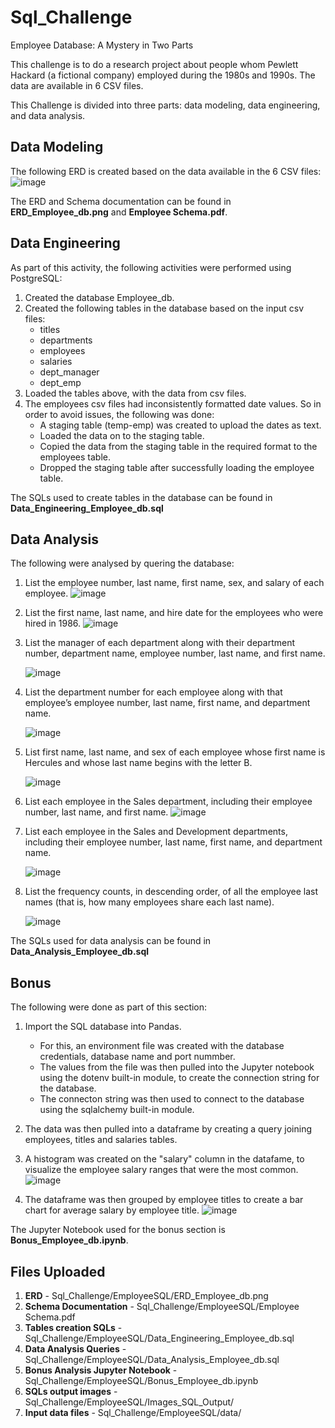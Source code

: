 # Sql_Challenge
Employee Database: A Mystery in Two Parts

This challenge is to do a research project about people whom Pewlett Hackard (a fictional company) employed during the 1980s and 1990s. The data are available in 6 CSV files. 

This Challenge is divided into three parts: data modeling, data engineering, and data analysis.

## Data Modeling
The following ERD is created based on the data available in the 6 CSV files:
![image](https://user-images.githubusercontent.com/111614210/199314476-d63cd12b-405c-4dfd-8e35-c1e89de8da68.png)

The ERD and Schema documentation can be found in **ERD_Employee_db.png** and **Employee Schema.pdf**.

## Data Engineering
As part of this activity, the following activities were performed using PostgreSQL:
1) Created the database Employee_db.
2) Created the following tables in the database based on the input csv files:
    - titles
    - departments
    - employees
    - salaries
    - dept_manager
    - dept_emp
3) Loaded the tables above, with the data from csv files.
4) The employees csv files had inconsistently formatted date values. So in order to avoid issues, the following was done:
    - A staging table (temp-emp) was created to upload the dates as text.
    - Loaded the data on to the staging table.
    - Copied the data from the staging table in the required format to the employees table.
    - Dropped the staging table after successfully loading the employee table.
    
The SQLs used to create tables in the database can be found in **Data_Engineering_Employee_db.sql**

## Data Analysis
The following were analysed by quering the database:
1)  List the employee number, last name, first name, sex, and salary of each employee.
    ![image](https://user-images.githubusercontent.com/111614210/199320429-20510a2d-9e35-44a2-93e5-15e76f1b6a67.png)

2)  List the first name, last name, and hire date for the employees who were hired in 1986.
    ![image](https://user-images.githubusercontent.com/111614210/199320728-7470d78f-10b6-436a-a83f-fd1711ed87be.png)
  
3)  List the manager of each department along with their department number, department name, employee number, last name, and first name.

    ![image](https://user-images.githubusercontent.com/111614210/199321247-b6537dc5-6e2a-4246-9f5d-3d166b334660.png)

4)  List the department number for each employee along with that employee’s employee number, last name, first name, and department name.

    ![image](https://user-images.githubusercontent.com/111614210/199321555-28504cb2-f4f0-4d7c-89ef-409a589dae0f.png)

5)  List first name, last name, and sex of each employee whose first name is Hercules and whose last name begins with the letter B.

    ![image](https://user-images.githubusercontent.com/111614210/199321791-438433e1-26a6-4fbf-b964-b1b340edab52.png)

6)  List each employee in the Sales department, including their employee number, last name, and first name.
    ![image](https://user-images.githubusercontent.com/111614210/199322068-c83d22b3-b32e-44d9-9d65-fdad1fe2c2c4.png)

7)  List each employee in the Sales and Development departments, including their employee number, last name, first name, and department name.

    ![image](https://user-images.githubusercontent.com/111614210/199322332-b96e7c3f-00d8-49ac-b239-47ad806637da.png)

8)  List the frequency counts, in descending order, of all the employee last names (that is, how many employees share each last name).

    ![image](https://user-images.githubusercontent.com/111614210/199322553-5fe91078-8cd5-4395-b61b-f33944e5341d.png)

The SQLs used for data analysis can be found in **Data_Analysis_Employee_db.sql**

## Bonus
The following were done as part of this section:
1)  Import the SQL database into Pandas.
    -   For this, an environment file was created with the database credentials, database name and port nummber. 
    -   The values from the file was then pulled into the Jupyter notebook using the dotenv built-in module, to create the connection string for the database.
    -   The connecton string was then used to connect to the database using the sqlalchemy built-in module.
2)  The data was then pulled into a dataframe by creating a query joining employees, titles and salaries tables.
3)  A histogram was created on the "salary" column in the datafame, to visualize the employee salary ranges that were the most common.
    ![image](https://user-images.githubusercontent.com/111614210/199325808-5eef1ed9-6a3a-4ee1-a19b-b18124b05db7.png)
    
4)  The dataframe was then grouped by employee titles to create a bar chart for average salary by employee title.
    ![image](https://user-images.githubusercontent.com/111614210/199326199-6d121a47-0820-4144-b846-a3f9cfd0fe0f.png)

The Jupyter Notebook used for the bonus section is **Bonus_Employee_db.ipynb**.

## Files Uploaded
1)  **ERD** - Sql_Challenge/EmployeeSQL/ERD_Employee_db.png
2)  **Schema Documentation** - Sql_Challenge/EmployeeSQL/Employee Schema.pdf
3)  **Tables creation SQLs** - Sql_Challenge/EmployeeSQL/Data_Engineering_Employee_db.sql
4)  **Data Analysis Queries** - Sql_Challenge/EmployeeSQL/Data_Analysis_Employee_db.sql
5)  **Bonus Analysis Jupyter Notebook** - Sql_Challenge/EmployeeSQL/Bonus_Employee_db.ipynb
6)  **SQLs output images** - Sql_Challenge/EmployeeSQL/Images_SQL_Output/
7)  **Input data files** - Sql_Challenge/EmployeeSQL/data/

